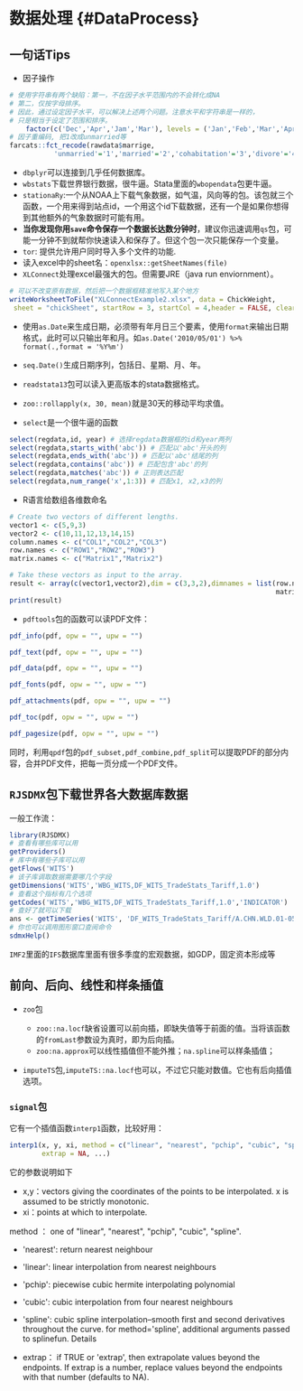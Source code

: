 
# 数据处理 {#DataProcess}
## 一句话Tips
- 因子操作

```r
# 使用字符串有两个缺陷：第一，不在因子水平范围内的不会转化成NA
# 第二，仅按字母排序。
# 因此，通过设定因子水平，可以解决上述两个问题。注意水平和字符串是一样的，
# 只是相当于设定了范围和排序。
	factor(c('Dec','Apr','Jam','Mar'), levels = ('Jan','Feb','Mar','Apr','May'))
# 因子重编码, 把1改成unmarried等
farcats::fct_recode(rawdata$marrige,
           'unmarried'='1','married'='2','cohabitation'='3','divore'='4','wid'='5')
```

- `dbplyr`可以连接到几乎任何数据库。
- `wbstats`下载世界银行数据，很牛逼。Stata里面的`wbopendata`包更牛逼。
- `stationaRy`:一个从NOAA上下载气象数据，如气温，风向等的包。该包就三个函数，一个用来得到站点id，一个用这个id下载数据，还有一个是如果你想得到其他额外的气象数据时可能有用。
- **当你发现你用`save`命令保存一个数据长达数分钟时**，建议你迅速调用`qs`包，可能一分钟不到就帮你快速读入和保存了。但这个包一次只能保存一个变量。
- `tor`: 提供允许用户同时导入多个文件的功能.
- 读入excel中的sheet名：`openxlsx::getSheetNames(file)`
- `XLConnect`处理excel最强大的包。但需要JRE（java run enviornment）。

```r
# 可以不改变原有数据，然后把一个数据框精准地写入某个地方
writeWorksheetToFile("XLConnectExample2.xlsx", data = ChickWeight,
 sheet = "chickSheet", startRow = 3, startCol = 4,header = FALSE, clearSheets = FALSE)
```


- 使用`as.Date`来生成日期，必须带有年月日三个要素，使用`format`来输出日期格式，此时可以只输出年和月。如`as.Date('2010/05/01') %>% format(.,format = '%Y%m')`
- `seq.Date()`生成日期序列，包括日、星期、月、年。
- `readstata13`包可以读入更高版本的stata数据格式。
- `zoo::rollapply(x, 30, mean)`就是30天的移动平均求值。

- `select`是一个很牛逼的函数

```r
select(regdata,id, year) # 选择regdata数据框的id和year两列
select(regdata,starts_with('abc')) # 匹配以'abc'开头的列
select(regdata,ends_with('abc')) # 匹配以'abc'结尾的列
select(regdata,contains('abc')) # 匹配包含'abc'的列
select(regdata,matches('abc')) # 正则表达匹配
select(regdata,num_range('x',1:3)) # 匹配x1, x2,x3的列
```
- R语言给数组各维数命名

```r
# Create two vectors of different lengths.
vector1 <- c(5,9,3)
vector2 <- c(10,11,12,13,14,15)
column.names <- c("COL1","COL2","COL3")
row.names <- c("ROW1","ROW2","ROW3")
matrix.names <- c("Matrix1","Matrix2")

# Take these vectors as input to the array.
result <- array(c(vector1,vector2),dim = c(3,3,2),dimnames = list(row.names,column.names,
                                                                  matrix.names))
print(result)
```

-  `pdftools`包的函数可以读PDF文件：

```r
pdf_info(pdf, opw = "", upw = "")

pdf_text(pdf, opw = "", upw = "")

pdf_data(pdf, opw = "", upw = "")

pdf_fonts(pdf, opw = "", upw = "")

pdf_attachments(pdf, opw = "", upw = "")

pdf_toc(pdf, opw = "", upw = "")

pdf_pagesize(pdf, opw = "", upw = "")
```


同时，利用`qpdf`包的`pdf_subset,pdf_combine,pdf_split`可以提取PDF的部分内容，合并PDF文件，把每一页分成一个PDF文件。

## `RJSDMX`包下载世界各大数据库数据

一般工作流：

```r
library(RJSDMX)
# 查看有哪些库可以用
getProviders()
# 库中有哪些子库可以用
getFlows('WITS')
# 该子库调取数据需要哪几个字段
getDimensions('WITS','WBG_WITS,DF_WITS_TradeStats_Tariff,1.0')
# 查看这个指标有几个选项 
getCodes('WITS','WBG_WITS,DF_WITS_TradeStats_Tariff,1.0','INDICATOR')
# 查好了就可以下载
ans <- getTimeSeries('WITS', 'DF_WITS_TradeStats_Tariff/A.CHN.WLD.01-05_Animal.MFN-WGHTD-AVRG')
# 你也可以调用图形窗口查阅命令
sdmxHelp()
```

`IMF2`里面的`IFS`数据库里面有很多季度的宏观数据，如GDP，固定资本形成等

## 前向、后向、线性和样条插值
- `zoo`包
  - `zoo::na.locf`缺省设置可以前向插，即缺失值等于前面的值。当将该函数的`fromLast`参数设为真时，即为后向插。
  - `zoo:na.approx`可以线性插值但不能外推；`na.spline`可以样条插值；

- `imputeTS`包,`imputeTS::na.locf`也可以，不过它只能对数值。它也有后向插值选项。

### `signal`包
它有一个插值函数`interp1`函数，比较好用：

```r
interp1(x, y, xi, method = c("linear", "nearest", "pchip", "cubic", "spline"), 
        extrap = NA, ...)
```
它的参数说明如下

- x,y：vectors giving the coordinates of the points to be interpolated. x is assumed to be strictly monotonic.
- xi：points at which to interpolate.

method	：
one of "linear", "nearest", "pchip", "cubic", "spline".

- 'nearest': return nearest neighbour
- 'linear': linear interpolation from nearest neighbours
- 'pchip': piecewise cubic hermite interpolating polynomial
- 'cubic': cubic interpolation from four nearest neighbours
- 'spline': cubic spline interpolation–smooth first and second derivatives throughout the curve. for method='spline', additional arguments passed to splinefun.
Details

- extrap：
if TRUE or 'extrap', then extrapolate values beyond the endpoints. If extrap is a number, replace values beyond the endpoints with that number (defaults to NA).
